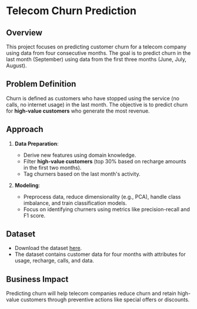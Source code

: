 # Telecom Churn Prediction

## Overview
This project focuses on predicting customer churn for a telecom company using data from four consecutive months. The goal is to predict churn in the last month (September) using data from the first three months (June, July, August).

## Problem Definition
Churn is defined as customers who have stopped using the service (no calls, no internet usage) in the last month. The objective is to predict churn for **high-value customers** who generate the most revenue.

## Approach
1. **Data Preparation**: 
   - Derive new features using domain knowledge.
   - Filter **high-value customers** (top 30% based on recharge amounts in the first two months).
   - Tag churners based on the last month's activity.

2. **Modeling**: 
   - Preprocess data, reduce dimensionality (e.g., PCA), handle class imbalance, and train classification models.
   - Focus on identifying churners using metrics like precision-recall and F1 score.

## Dataset
- Download the dataset [here](https://drive.google.com/file/d/1SWnADIda31mVFevFcfkGtcgBHTKKI94J/view?usp=sharing).
- The dataset contains customer data for four months with attributes for usage, recharge, calls, and data.

## Business Impact
Predicting churn will help telecom companies reduce churn and retain high-value customers through preventive actions like special offers or discounts.

